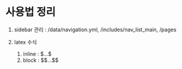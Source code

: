 # 사용법 정리

1. sidebar 관리 : /data/navigation.yml, /includes/nav_list_main, /pages

2. latex 수식
   1. inline : \$...\$
   2. block : \$\$...\$\$